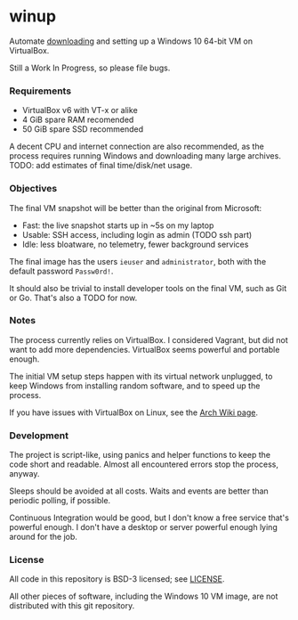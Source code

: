 # winup

Automate
[downloading](https://developer.microsoft.com/en-us/microsoft-edge/tools/vms/)
and setting up a Windows 10 64-bit VM on VirtualBox.

Still a Work In Progress, so please file bugs.

### Requirements

* VirtualBox v6 with VT-x or alike
* 4 GiB spare RAM recomended
* 50 GiB spare SSD recommended

A decent CPU and internet connection are also recommended, as the process
requires running Windows and downloading many large archives. TODO: add
estimates of final time/disk/net usage.

### Objectives

The final VM snapshot will be better than the original from Microsoft:

* Fast: the live snapshot starts up in ~5s on my laptop
* Usable: SSH access, including login as admin (TODO ssh part)
* Idle: less bloatware, no telemetry, fewer background services

The final image has the users `ieuser` and `administrator`, both with the
default password `Passw0rd!`.

It should also be trivial to install developer tools on the final VM, such as
Git or Go. That's also a TODO for now.

### Notes

The process currently relies on VirtualBox. I considered Vagrant, but did not
want to add more dependencies. VirtualBox seems powerful and portable enough.

The initial VM setup steps happen with its virtual network unplugged, to keep
Windows from installing random software, and to speed up the process.

If you have issues with VirtualBox on Linux, see the [Arch Wiki
page](https://wiki.archlinux.org/index.php/VirtualBox).

### Development

The project is script-like, using panics and helper functions to keep the code
short and readable. Almost all encountered errors stop the process, anyway.

Sleeps should be avoided at all costs. Waits and events are better than periodic
polling, if possible.

Continuous Integration would be good, but I don't know a free service that's
powerful enough. I don't have a desktop or server powerful enough lying around
for the job.

### License

All code in this repository is BSD-3 licensed; see [LICENSE]().

All other pieces of software, including the Windows 10 VM image, are not
distributed with this git repository.

